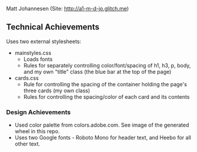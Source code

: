 Matt Johannesen
(Site: http://a1-m-d-jo.glitch.me)

## Technical Achievements
Uses two external stylesheets:
- mainstyles.css 
  - Loads fonts
  - Rules for separately controlling color/font/spacing of h1, h3, p, body, and my own "title" class (the blue bar at the top of the page)
- cards.css
  - Rule for controlling the spacing of the container holding the page's three cards (my own class)
  - Rules for controlling the spacing/color of each card and its contents

### Design Achievements
- Used color palette from colors.adobe.com. See image of the generated wheel in this repo.
- Uses two Google fonts - Roboto Mono for header text, and Heebo for all other text.